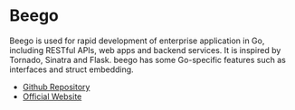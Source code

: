 # Beego

Beego is used for rapid development of enterprise application in Go, including RESTful APIs, web apps and backend services. It is inspired by Tornado, Sinatra and Flask. beego has some Go-specific features such as interfaces and struct embedding.

- [Github Repository](https://github.com/beego/beego)
- [Official Website](https://beego.vip/quickstart)
